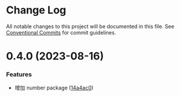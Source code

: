 # Change Log

All notable changes to this project will be documented in this file.
See [Conventional Commits](https://conventionalcommits.org) for commit guidelines.

# 0.4.0 (2023-08-16)

### Features

-   增加 number package ([14a4ac0](https://github.com/JuctTr/baseLibrary/commit/14a4ac015c32c77b86451bb57781e91e0b12ed8f))

